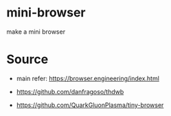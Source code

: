 <!--
 * @Author: xiuquanxu
 * @Company: kaochong
 * @Date: 2021-06-06 23:59:56
 * @LastEditors: xiuquanxu
 * @LastEditTime: 2021-06-07 00:03:07
-->
# mini-browser
make a mini browser

# Source
- main refer:  https://browser.engineering/index.html

- https://github.com/danfragoso/thdwb  

- https://github.com/QuarkGluonPlasma/tiny-browser